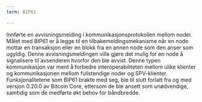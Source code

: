 ```yaml
---
term: BIP61

---
```

Innførte en avvisningsmelding i kommunikasjonsprotokollen mellom noder. Målet med BIP61 er å legge til en tilbakemeldingsmekanisme når en node mottar en transaksjon eller en blokk fra en annen node som den anser som ugyldig. Denne avvisningsmeldingen ville gjøre det mulig for en node å signalisere til avsenderen hvorfor den ble avvist. Denne typen kommunikasjon var ment å forbedre interoperabiliteten mellom ulike klienter og kommunikasjonen mellom fullstendige noder og SPV-klienter. Funksjonalitetene som BIP61 brakte med seg, ble til slutt forlatt fra og med versjon 0.20.0 av Bitcoin Core, ettersom de ble ansett som unødvendige, samtidig som de medførte økt behov for båndbredde.